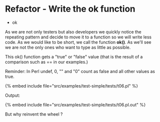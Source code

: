 # Refactor - Write the ok function


- ok


As we are not only testers but also developers we quickly notice the
repeating pattern and decide to move it to a function so we will write
less code. As we would like to be short, we call the function
**ok()**. As we'll see we are not the only ones who want to
type as little as possible.



This ok() function gets a "true" or "false" value
(that is the result of a comparison such as == in our examples.)



Reminder: In Perl undef, 0, "" and "0" count as false and all other
values as true.


{% embed include file="src/examples/test-simple/tests/t06.pl" %}

Output:

{% embed include file="src/examples/test-simple/tests/t06.pl.out" %}

But why reinvent the wheel ?


